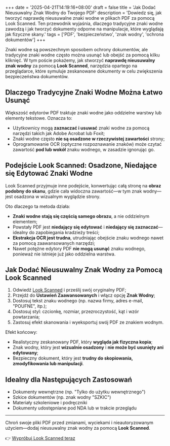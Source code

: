 +++
date = '2025-04-21T14:19:16+08:00'
draft = false
title = 'Jak Dodać Nieusuwalny Znak Wodny do Twojego PDF'
description = 'Dowiedz się, jak tworzyć naprawdę nieusuwalne znaki wodne w plikach PDF za pomocą Look Scanned. Ten przewodnik wyjaśnia, dlaczego tradycyjne znaki wodne zawodzą i jak tworzyć dokumenty odporne na manipulacje, które wyglądają jak fizyczne skany.'
tags = ['PDF', 'bezpieczeństwo', 'znak wodny', 'ochrona dokumentów']
+++

Znaki wodne są powszechnym sposobem ochrony dokumentów, ale tradycyjne znaki wodne często można usunąć lub obejść za pomocą kilku kliknięć. W tym poście pokażemy, jak stworzyć **naprawdę nieusuwalny znak wodny** za pomocą **Look Scanned**, narzędzia opartego na przeglądarce, które symuluje zeskanowane dokumenty w celu zwiększenia bezpieczeństwa dokumentów.

## Dlaczego Tradycyjne Znaki Wodne Można Łatwo Usunąć

Większość edytorów PDF traktuje znaki wodne jako oddzielne warstwy lub elementy tekstowe. Oznacza to:

- Użytkownicy mogą **zaznaczać i usuwać** znaki wodne za pomocą narzędzi takich jak Adobe Acrobat lub Foxit;
- Znaki wodne często **nie są osadzone w rzeczywistej zawartości** strony;
- Oprogramowanie OCR (optyczne rozpoznawanie znaków) może czytać zawartość **pod lub wokół** znaku wodnego, w zasadzie ignorując go.

## Podejście Look Scanned: Osadzone, Niedające się Edytować Znaki Wodne

Look Scanned przyjmuje inne podejście, konwertując całą stronę na **obraz podobny do skanu**, gdzie cała widoczna zawartość—w tym znak wodny—jest osadzona w wizualnym wyglądzie strony.

Oto dlaczego ta metoda działa:

- **Znaki wodne stają się częścią samego obrazu**, a nie oddzielnym elementem;
- Powstały PDF jest **niedający się edytować** i **niedający się zaznaczać**—idealny do zapobiegania kradzieży treści;
- **Ekstrakcja OCR jest trudna**, utrudniając obejście znaku wodnego nawet za pomocą zaawansowanych narzędzi;
- Nawet potężne edytory PDF **nie mogą usunąć** znaku wodnego, ponieważ nie istnieje już jako oddzielna warstwa.

## Jak Dodać Nieusuwalny Znak Wodny za Pomocą Look Scanned

1. Odwiedź [Look Scanned](https://lookscanned.io) i prześlij swój oryginalny PDF;
2. Przejdź do **Ustawień Zaawansowanych** i włącz opcję **Znak Wodny**;
3. Dostosuj tekst znaku wodnego (np. nazwa firmy, adres e-mail, "POUFNE", itp.);
4. Dostosuj styl: czcionkę, rozmiar, przezroczystość, kąt i wzór powtarzania;
5. Zastosuj efekt skanowania i wyeksportuj swój PDF ze znakiem wodnym.

Efekt końcowy:

- Realistyczny zeskanowany PDF, który **wygląda jak fizyczna kopia**;
- Znak wodny, który jest **wizualnie osadzony** i **nie może być usunięty ani edytowany**;
- Bezpieczny dokument, który jest **trudny do skopiowania, zmodyfikowania lub manipulacji**.

## Idealny dla Następujących Zastosowań

- Dokumenty wewnętrzne (np. "Tylko do użytku wewnętrznego")
- Szkice dokumentów (np. znak wodny "SZKIC")
- Materiały szkoleniowe i podręczniki
- Dokumenty udostępniane pod NDA lub w trakcie przeglądu

---

Chroń swoje pliki PDF przed zmianami, wyciekami i nieautoryzowanym użyciem—dodaj nieusuwalny znak wodny za pomocą **Look Scanned**.

👉 [Wypróbuj Look Scanned teraz](https://lookscanned.io) 
